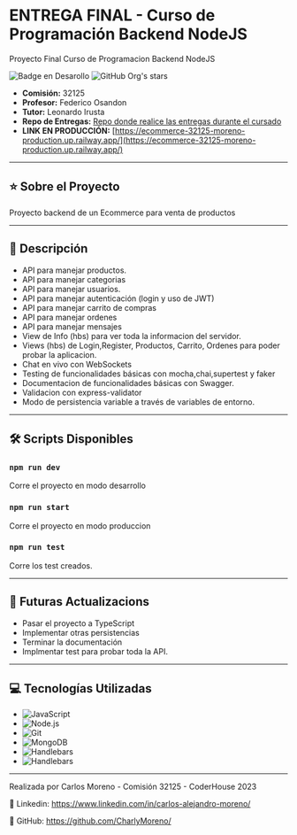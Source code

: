# ENTREGA FINAL - Curso de Programación Backend NodeJS

Proyecto Final Curso de Programacion Backend NodeJS

 ![Badge en Desarollo](https://img.shields.io/badge/STATUS-EN%20DESAROLLO-green)
![GitHub Org's stars](https://img.shields.io/github/stars/CharlyMoreno/ecommerce-coder-32125)

- **Comisión:** 32125
- **Profesor:** Federico Osandon
- **Tutor:** Leonardo Irusta 
- **Repo de Entregas:** [Repo donde realice las entregas durante el cursado](https://github.com/CharlyMoreno/CoderBack)
- **LINK EN PRODUCCIÓN:** [https://ecommerce-32125-moreno-production.up.railway.app/](https://ecommerce-32125-moreno-production.up.railway.app/) 

---
## ⭐ Sobre el Proyecto
Proyecto backend de un Ecommerce para venta de productos

---

## 📝 Descripción

- API para manejar productos.
- API para manejar categorias
- API para manejar usuarios.
- API para manejar autenticación (login y uso de JWT)
- API para manejar carrito de compras
- API para manejar ordenes
- API para manejar mensajes
- View de Info (hbs) para ver toda la informacion del servidor.
- Views (hbs) de Login,Register, Productos, Carrito, Ordenes para poder probar la aplicacion.
- Chat en vivo con WebSockets
- Testing de funcionalidades básicas con mocha,chai,supertest y faker
- Documentacion de funcionalidades básicas con Swagger.
- Validacion con express-validator
- Modo de persistencia variable a través de variables de entorno.

---

## 🛠️ Scripts Disponibles


### `npm run dev`

Corre el proyecto en modo desarrollo

### `npm run start`

Corre el proyecto en modo produccion

### `npm run test`

Corre los test creados.

---

## 🙌 Futuras Actualizacions

- Pasar el proyecto a TypeScript
- Implementar otras persistencias
- Terminar la documentación
- Implmentar test para probar toda la API.

---
## 💻 Tecnologías Utilizadas
* ![JavaScript](https://img.shields.io/badge/-JavaScript-222222?style=flat&logo=javascript)
* ![Node.js](https://img.shields.io/badge/-Node.js-222222?style=flat&logo=node.js&logoColor=339933)
* ![Git](https://img.shields.io/badge/-Git-222222?style=flat&logo=git&logoColor=F05032)
* ![MongoDB](https://img.shields.io/badge/-MongoDB-222222?style=flat&logo=MongoDB)
* ![Handlebars](https://img.shields.io/badge/-Handlebars-222222?style=flat&logo=Hbs)
* ![Handlebars](https://img.shields.io/badge/-Swagger-222222?style=flat&logo=Swagger)

---

Realizada por Carlos Moreno - Comisión 32125 - CoderHouse 2023

💼 Linkedin: https://www.linkedin.com/in/carlos-alejandro-moreno/

🔗 GitHub: https://github.com/CharlyMoreno/